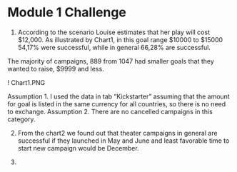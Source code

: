 # Module 1 Challenge
1.	According to the scenario Louise estimates that her play will cost $12,000. 
As illustrated by Chart1, in this goal range $10000 to $15000 54,17% were successful, while in general 66,28% are successful.

The majority of campaigns, 889 from 1047 had smaller goals that they wanted to raise, $9999 and less.

! Chart1.PNG








Assumption 1. I used the data in tab “Kickstarter” assuming that the amount for goal is listed in the same currency for all countries, so there is no need to exchange.
Assumption 2. There are no cancelled campaigns in this category.

2.	From the chart2 we found out that theater campaigns in general are successful if they launched in May and June and least favorable time to start new campaign would be December.


3.	

